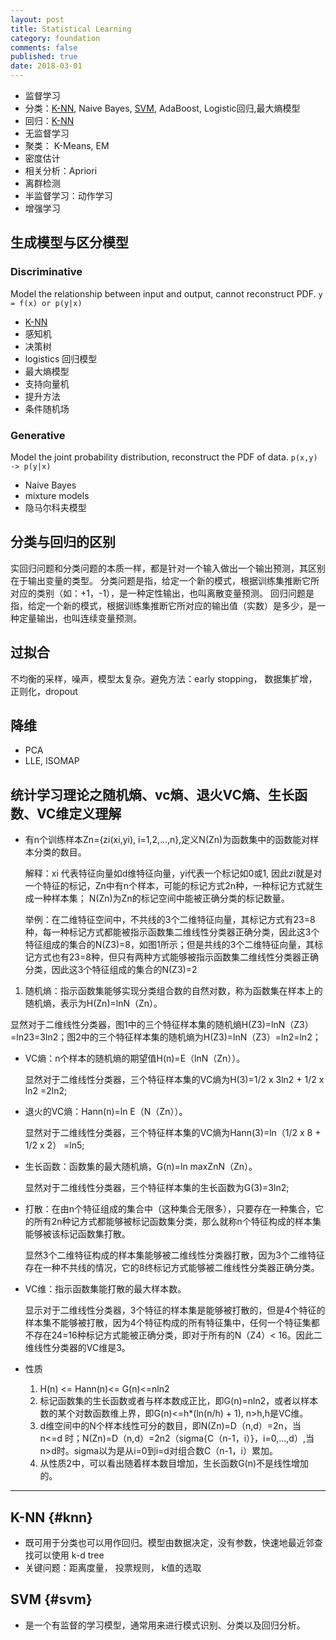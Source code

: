 ```yaml
---
layout: post
title: Statistical Learning
category: foundation
comments: false
published: true
date: 2018-03-01
---
```


* 监督学习
 * 分类：[K-NN](#knn), Naive Bayes, [SVM](#svm), AdaBoost, Logistic回归,最大熵模型
 * 回归：[K-NN](#knn)
* 无监督学习
 * 聚类： K-Means, EM
 * 密度估计
 * 相关分析：Apriori
 * 离群检测
* 半监督学习：动作学习
* 增强学习


## 生成模型与区分模型

### Discriminative
Model the relationship between input and output, cannot reconstruct PDF. `y = f(x) or p(y|x)`
* [K-NN](#knn)
* 感知机
* 决策树
* logistics 回归模型
* 最大熵模型
* 支持向量机
* 提升方法
* 条件随机场

### Generative
Model the joint probability distribution, reconstruct the PDF of data. `p(x,y) -> p(y|x)`
* Naive Bayes
* mixture models
* 隐马尔科夫模型


## 分类与回归的区别

实回归问题和分类问题的本质一样，都是针对一个输入做出一个输出预测，其区别在于输出变量的类型。
分类问题是指，给定一个新的模式，根据训练集推断它所对应的类别（如：+1，-1），是一种定性输出，也叫离散变量预测。
回归问题是指，给定一个新的模式，根据训练集推断它所对应的输出值（实数）是多少，是一种定量输出，也叫连续变量预测。

## 过拟合
不均衡的采样，噪声，模型太复杂。避免方法：early stopping， 数据集扩增，正则化，dropout

## 降维
* PCA
* LLE, ISOMAP

## 统计学习理论之随机熵、vc熵、退火VC熵、生长函数、VC维定义理解
* 有n个训练样本Zn={zi(xi,yi), i=1,2,...,n},定义N(Zn)为函数集中的函数能对样本分类的数目。

  解释：xi 代表特征向量如d维特征向量，yi代表一个标记如0或1, 因此zi就是对一个特征的标记，Zn中有n个样本，可能的标记方式2n种，一种标记方式就生成一种样本集；
N(Zn)为Zn的标记空间中能被正确分类的标记数量。

  举例：在二维特征空间中，不共线的3个二维特征向量，其标记方式有23=8种，每一种标记方式都能被指示函数集二维线性分类器正确分类，因此这3个特征组成的集合的N(Z3)=8，如图1所示；但是共线的3个二维特征向量，其标记方式也有23=8种，但只有两种方式能够被指示函数集二维线性分类器正确分类，因此这3个特征组成的集合的N(Z3)=2


1. 随机熵：指示函数集能够实现分类组合数的自然对数，称为函数集在样本上的随机熵，表示为H(Zn)=lnN（Zn）。

  显然对于二维线性分类器，图1中的三个特征样本集的随机熵H(Z3)=lnN（Z3）=ln23=3ln2；图2中的三个特征样本集的随机熵为H(Z3)=lnN（Z3）=ln2=ln2；

* VC熵：n个样本的随机熵的期望值H(n)=E（lnN（Zn））。

  显然对于二维线性分类器，三个特征样本集的VC熵为H(3)=1/2 x 3ln2 + 1/2 x ln2 =2ln2;

* 退火的VC熵：Hann(n)=ln E（N（Zn））。

    显然对于二维线性分类器，三个特征样本集的VC熵为Hann(3)=ln（1/2 x 8 + 1/2 x 2） =ln5;

* 生长函数：函数集的最大随机熵，G(n)=ln maxZnN（Zn）。

  显然对于二维线性分类器，三个特征样本集的生长函数为G(3)=3ln2;

* 打散：在由n个特征组成的集合中（这种集合无限多），只要存在一种集合，它的所有2n种记方式都能够被标记函数集分类，那么就称n个特征构成的样本集能够被该标记函数集打散。

  显然3个二维特征构成的样本集能够被二维线性分类器打散，因为3个二维特征存在一种不共线的情况，它的8终标记方式能够被二维线性分类器正确分类。

* VC维：指示函数集能打散的最大样本数。

  显示对于二维线性分类器，3个特征的样本集是能够被打散的，但是4个特征的样本集不能够被打散，因为4个特征构成的所有特征集中，任何一个特征集都不存在24=16种标记方式能被正确分类，即对于所有的N（Z4）< 16。因此二维线性分类器的VC维是3。

* 性质
  1. H(n) <= Hann(n)<= G(n)<=nln2
  2. 标记函数集的生长函数或者与样本数成正比，即G(n)=nln2，或者以样本数的某个对数函数维上界，即G(n)<=h*(ln(n/h) + 1), n>h,h是VC维。
  3. d维空间中的N个样本线性可分的数目，即N(Zn)=D（n,d）=2n，当 n<=d 时；N(Zn)=D（n,d）=2n2（sigma{C（n-1，i）}，i=0,...,d）,当n>d时。sigma以为是从i=0到i=d对组合数C（n-1，i）累加。
  4. 从性质2中，可以看出随着样本数目增加，生长函数G(n)不是线性增加的。

---
## <a id='knn'>K-NN</a> {#knn}
* 既可用于分类也可以用作回归。模型由数据决定，没有参数，快速地最近邻查找可以使用 k-d tree
* 关键问题：距离度量， 投票规则， k值的选取

## SVM {#svm}
* 是一个有监督的学习模型，通常用来进行模式识别、分类以及回归分析。
